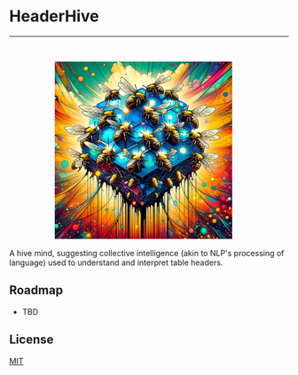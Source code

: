 
# HeaderHive
<hr>
<img src="https://badgen.net/badge/status/Under Development/red?icon=lgtm" alt=""></a>

<p align="center">
  <img width="320" height="320" src="artwork/logo.png" alt="Material Bread logo" style="margin-right:20px;">
</p>


A hive mind, suggesting collective intelligence (akin to NLP's processing of language) used to understand and interpret table headers.


## Roadmap

- TBD


## License

[MIT](https://choosealicense.com/licenses/mit/)

